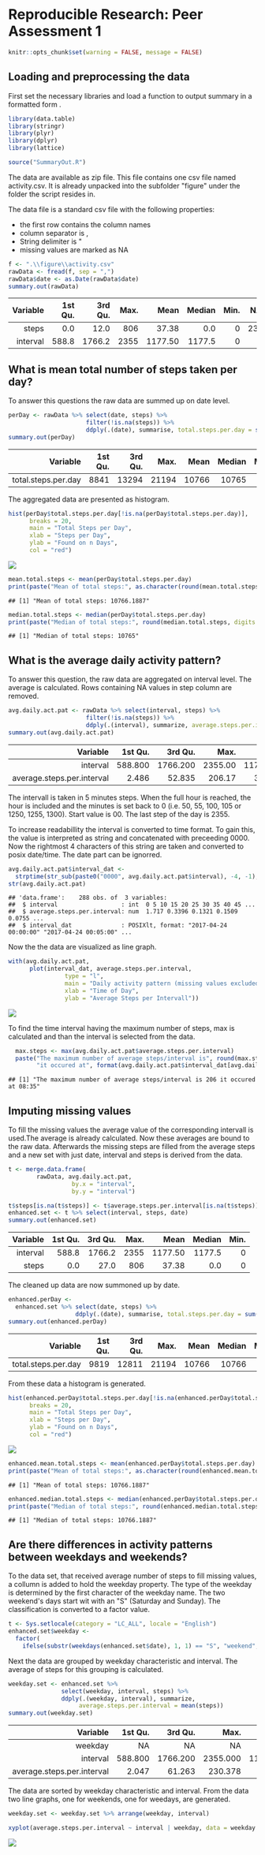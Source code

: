 # Reproducible Research: Peer Assessment 1

```r
knitr::opts_chunk$set(warning = FALSE, message = FALSE)
```

## Loading and preprocessing the data

First set the necessary libraries and load a function to output summary in a formatted form
.

```r
library(data.table)
library(stringr)
library(plyr)
library(dplyr)
library(lattice)

source("SummaryOut.R")
```

The data are available as zip file. This file contains one csv file named activity.csv. It is already unpacked into the subfolder "figure" under the folder the script resides in.

The data file is a standard csv file with the following properties:

* the first row contains the column names
* column separator is ,
* String delimiter is "
* missing values are marked as NA


```r
f <- ".\\figure\\activity.csv"
rawData <- fread(f, sep = ",")
rawData$date <- as.Date(rawData$date)
summary.out(rawData)
```


<table class="table table-condensed">
 <thead>
  <tr>
   <th style="text-align:right;"> Variable </th>
   <th style="text-align:right;"> 1st Qu. </th>
   <th style="text-align:right;"> 3rd Qu. </th>
   <th style="text-align:right;"> Max.    </th>
   <th style="text-align:right;"> Mean    </th>
   <th style="text-align:right;"> Median  </th>
   <th style="text-align:right;"> Min.    </th>
   <th style="text-align:right;"> NA's    </th>
  </tr>
 </thead>
<tbody>
  <tr>
   <td style="text-align:right;"> steps </td>
   <td style="text-align:right;"> 0.0 </td>
   <td style="text-align:right;"> 12.0 </td>
   <td style="text-align:right;"> 806 </td>
   <td style="text-align:right;"> 37.38 </td>
   <td style="text-align:right;"> 0.0 </td>
   <td style="text-align:right;"> 0 </td>
   <td style="text-align:right;"> 2304 </td>
  </tr>
  <tr>
   <td style="text-align:right;"> interval </td>
   <td style="text-align:right;"> 588.8 </td>
   <td style="text-align:right;"> 1766.2 </td>
   <td style="text-align:right;"> 2355 </td>
   <td style="text-align:right;"> 1177.50 </td>
   <td style="text-align:right;"> 1177.5 </td>
   <td style="text-align:right;"> 0 </td>
   <td style="text-align:right;"> NA </td>
  </tr>
</tbody>
</table>

## What is mean total number of steps taken per day?

To answer this questions the raw data are summed up on date level. 


```r
perDay <- rawData %>% select(date, steps) %>% 
                      filter(!is.na(steps)) %>% 
                      ddply(.(date), summarise, total.steps.per.day = sum(steps))
summary.out(perDay)
```


<table class="table table-condensed">
 <thead>
  <tr>
   <th style="text-align:right;"> Variable </th>
   <th style="text-align:right;"> 1st Qu. </th>
   <th style="text-align:right;"> 3rd Qu. </th>
   <th style="text-align:right;"> Max.    </th>
   <th style="text-align:right;"> Mean    </th>
   <th style="text-align:right;"> Median  </th>
   <th style="text-align:right;"> Min.    </th>
  </tr>
 </thead>
<tbody>
  <tr>
   <td style="text-align:right;"> total.steps.per.day </td>
   <td style="text-align:right;"> 8841 </td>
   <td style="text-align:right;"> 13294 </td>
   <td style="text-align:right;"> 21194 </td>
   <td style="text-align:right;"> 10766 </td>
   <td style="text-align:right;"> 10765 </td>
   <td style="text-align:right;"> 41 </td>
  </tr>
</tbody>
</table>

The aggregated data are presented as histogram.


```r
hist(perDay$total.steps.per.day[!is.na(perDay$total.steps.per.day)], 
      breaks = 20,
      main = "Total Steps per Day",
      xlab = "Steps per Day",
      ylab = "Found on n Days",
      col = "red") 
```

![](PA1_template_files/figure-html/unnamed-chunk-4-1.png)<!-- -->


```r
mean.total.steps <- mean(perDay$total.steps.per.day)
print(paste("Mean of total steps:", as.character(round(mean.total.steps, digits = 4))))
```

```
## [1] "Mean of total steps: 10766.1887"
```

```r
median.total.steps <- median(perDay$total.steps.per.day)
print(paste("Median of total steps:", round(median.total.steps, digits = 4)))
```

```
## [1] "Median of total steps: 10765"
```

## What is the average daily activity pattern?

To answer this question, the raw data are aggregated on interval level. The average is calculated. Rows containing NA values in step column are removed.


```r
avg.daily.act.pat <- rawData %>% select(interval, steps) %>% 
                      filter(!is.na(steps)) %>%
                      ddply(.(interval), summarize, average.steps.per.interval = mean(steps))
summary.out(avg.daily.act.pat)
```


<table class="table table-condensed">
 <thead>
  <tr>
   <th style="text-align:right;"> Variable </th>
   <th style="text-align:right;"> 1st Qu. </th>
   <th style="text-align:right;"> 3rd Qu. </th>
   <th style="text-align:right;"> Max.    </th>
   <th style="text-align:right;"> Mean    </th>
   <th style="text-align:right;"> Median  </th>
   <th style="text-align:right;"> Min.    </th>
  </tr>
 </thead>
<tbody>
  <tr>
   <td style="text-align:right;"> interval </td>
   <td style="text-align:right;"> 588.800 </td>
   <td style="text-align:right;"> 1766.200 </td>
   <td style="text-align:right;"> 2355.00 </td>
   <td style="text-align:right;"> 1177.500 </td>
   <td style="text-align:right;"> 1177.500 </td>
   <td style="text-align:right;"> 0 </td>
  </tr>
  <tr>
   <td style="text-align:right;"> average.steps.per.interval </td>
   <td style="text-align:right;"> 2.486 </td>
   <td style="text-align:right;"> 52.835 </td>
   <td style="text-align:right;"> 206.17 </td>
   <td style="text-align:right;"> 37.383 </td>
   <td style="text-align:right;"> 34.113 </td>
   <td style="text-align:right;"> 0 </td>
  </tr>
</tbody>
</table>

The intervall is taken in 5 minutes steps. When the full hour is reached, the hour is included and the minutes is set back to 0 (i.e. 50, 55, 100, 105 or 1250, 1255, 1300). Start value is 00. The last step of the day is 2355.

To increase readabillity the interval is converted to time format. To gain this, the value is interpreted as string and concatenated with preceeding 0000. Now the rightmost 4 characters of this string are taken and converted to posix date/time. The date part can be ignorred. 


```r
avg.daily.act.pat$interval_dat <- 
  strptime(str_sub(paste0("0000", avg.daily.act.pat$interval), -4, -1), "%H%M")
str(avg.daily.act.pat)
```

```
## 'data.frame':	288 obs. of  3 variables:
##  $ interval                  : int  0 5 10 15 20 25 30 35 40 45 ...
##  $ average.steps.per.interval: num  1.717 0.3396 0.1321 0.1509 0.0755 ...
##  $ interval_dat              : POSIXlt, format: "2017-04-24 00:00:00" "2017-04-24 00:05:00" ...
```

Now the the data are visualized as line graph.


```r
with(avg.daily.act.pat, 
      plot(interval_dat, average.steps.per.interval,
                type = "l",
                main = "Daily activity pattern (missing values excluded)",
                xlab = "Time of Day",
                ylab = "Average Steps per Intervall"))
```

![](PA1_template_files/figure-html/unnamed-chunk-8-1.png)<!-- -->

To find the time interval having the maximum number of steps, max is calculated and than the interval is selected from the data.


```r
  max.steps <- max(avg.daily.act.pat$average.steps.per.interval)
  paste("The maximum number of average steps/interval is", round(max.steps, digits = 0), 
        "it occured at", format(avg.daily.act.pat$interval_dat[avg.daily.act.pat$average.steps.per.interval == max.steps], "%H:%M"))
```

```
## [1] "The maximum number of average steps/interval is 206 it occured at 08:35"
```


## Imputing missing values

To fill the missing values the average value of the corresponding intervall is used.The average is already calculated. Now these averages are bound to the raw data. Afterwards the missing steps are filled from the average steps and a new set with just date, interval and steps is derived from the data.


```r
t <- merge.data.frame(
        rawData, avg.daily.act.pat, 
                  by.x = "interval", 
                  by.y = "interval")

t$steps[is.na(t$steps)] <- t$average.steps.per.interval[is.na(t$steps)]
enhanced.set <- t %>% select(interval, steps, date)
summary.out(enhanced.set)
```


<table class="table table-condensed">
 <thead>
  <tr>
   <th style="text-align:right;"> Variable </th>
   <th style="text-align:right;"> 1st Qu. </th>
   <th style="text-align:right;"> 3rd Qu. </th>
   <th style="text-align:right;"> Max.    </th>
   <th style="text-align:right;"> Mean    </th>
   <th style="text-align:right;"> Median  </th>
   <th style="text-align:right;"> Min.    </th>
  </tr>
 </thead>
<tbody>
  <tr>
   <td style="text-align:right;"> interval </td>
   <td style="text-align:right;"> 588.8 </td>
   <td style="text-align:right;"> 1766.2 </td>
   <td style="text-align:right;"> 2355 </td>
   <td style="text-align:right;"> 1177.50 </td>
   <td style="text-align:right;"> 1177.5 </td>
   <td style="text-align:right;"> 0 </td>
  </tr>
  <tr>
   <td style="text-align:right;"> steps </td>
   <td style="text-align:right;"> 0.0 </td>
   <td style="text-align:right;"> 27.0 </td>
   <td style="text-align:right;"> 806 </td>
   <td style="text-align:right;"> 37.38 </td>
   <td style="text-align:right;"> 0.0 </td>
   <td style="text-align:right;"> 0 </td>
  </tr>
</tbody>
</table>

The cleaned up data are now summoned up by date.


```r
enhanced.perDay <- 
  enhanced.set %>% select(date, steps) %>% 
                   ddply(.(date), summarise, total.steps.per.day = sum(steps))
summary.out(enhanced.perDay)
```


<table class="table table-condensed">
 <thead>
  <tr>
   <th style="text-align:right;"> Variable </th>
   <th style="text-align:right;"> 1st Qu. </th>
   <th style="text-align:right;"> 3rd Qu. </th>
   <th style="text-align:right;"> Max.    </th>
   <th style="text-align:right;"> Mean    </th>
   <th style="text-align:right;"> Median  </th>
   <th style="text-align:right;"> Min.    </th>
  </tr>
 </thead>
<tbody>
  <tr>
   <td style="text-align:right;"> total.steps.per.day </td>
   <td style="text-align:right;"> 9819 </td>
   <td style="text-align:right;"> 12811 </td>
   <td style="text-align:right;"> 21194 </td>
   <td style="text-align:right;"> 10766 </td>
   <td style="text-align:right;"> 10766 </td>
   <td style="text-align:right;"> 41 </td>
  </tr>
</tbody>
</table>

From these data a histogram is generated.


```r
hist(enhanced.perDay$total.steps.per.day[!is.na(enhanced.perDay$total.steps.per.day)], 
      breaks = 20,
      main = "Total Steps per Day",
      xlab = "Steps per Day",
      ylab = "Found on n Days",
      col = "red") 
```

![](PA1_template_files/figure-html/unnamed-chunk-12-1.png)<!-- -->


```r
enhanced.mean.total.steps <- mean(enhanced.perDay$total.steps.per.day)
print(paste("Mean of total steps:", as.character(round(enhanced.mean.total.steps, digits = 4))))
```

```
## [1] "Mean of total steps: 10766.1887"
```

```r
enhanced.median.total.steps <- median(enhanced.perDay$total.steps.per.day)
print(paste("Median of total steps:", round(enhanced.median.total.steps, digits = 4)))
```

```
## [1] "Median of total steps: 10766.1887"
```

## Are there differences in activity patterns between weekdays and weekends?

To the data set, that received average number of steps to fill missing values, a collumn is added to hold the weekday property. The type of the weekday is determined by the first character of the weekday name. The two weekend's days start wit with an "S" (Saturday and Sunday). The classification is converted to a factor value.


```r
t <- Sys.setlocale(category = "LC_ALL", locale = "English")
enhanced.set$weekday <- 
  factor(
    ifelse(substr(weekdays(enhanced.set$date), 1, 1) == "S", "weekend", "weekday"))
```

Next the data are grouped by weekday characteristic and interval. The average of steps for this grouping is calculated.


```r
weekday.set <- enhanced.set %>% 
               select(weekday, interval, steps) %>%
               ddply(.(weekday, interval), summarize, 
                    average.steps.per.interval = mean(steps))
summary.out(weekday.set)
```


<table class="table table-condensed">
 <thead>
  <tr>
   <th style="text-align:right;"> Variable </th>
   <th style="text-align:right;"> 1st Qu. </th>
   <th style="text-align:right;"> 3rd Qu. </th>
   <th style="text-align:right;"> Max.    </th>
   <th style="text-align:right;"> Mean    </th>
   <th style="text-align:right;"> Median  </th>
   <th style="text-align:right;"> Min.    </th>
   <th style="text-align:right;"> weekday </th>
   <th style="text-align:right;"> weekend </th>
  </tr>
 </thead>
<tbody>
  <tr>
   <td style="text-align:right;"> weekday </td>
   <td style="text-align:right;"> NA </td>
   <td style="text-align:right;"> NA </td>
   <td style="text-align:right;"> NA </td>
   <td style="text-align:right;"> NA </td>
   <td style="text-align:right;"> NA </td>
   <td style="text-align:right;"> NA </td>
   <td style="text-align:right;"> 288 </td>
   <td style="text-align:right;"> 288 </td>
  </tr>
  <tr>
   <td style="text-align:right;"> interval </td>
   <td style="text-align:right;"> 588.800 </td>
   <td style="text-align:right;"> 1766.200 </td>
   <td style="text-align:right;"> 2355.000 </td>
   <td style="text-align:right;"> 1177.500 </td>
   <td style="text-align:right;"> 1177.500 </td>
   <td style="text-align:right;"> 0 </td>
   <td style="text-align:right;"> NA </td>
   <td style="text-align:right;"> NA </td>
  </tr>
  <tr>
   <td style="text-align:right;"> average.steps.per.interval </td>
   <td style="text-align:right;"> 2.047 </td>
   <td style="text-align:right;"> 61.263 </td>
   <td style="text-align:right;"> 230.378 </td>
   <td style="text-align:right;"> 38.988 </td>
   <td style="text-align:right;"> 28.133 </td>
   <td style="text-align:right;"> 0 </td>
   <td style="text-align:right;"> NA </td>
   <td style="text-align:right;"> NA </td>
  </tr>
</tbody>
</table>

The data are sorted by weekday characteristic and interval. From the data two line graphs, one for weekends, one for weedays, are generated.


```r
weekday.set <- weekday.set %>% arrange(weekday, interval)

xyplot(average.steps.per.interval ~ interval | weekday, data = weekday.set, layout = c(1,2), type = "l", ylab = "Number of steps", xlab = "Intervall")
```

![](PA1_template_files/figure-html/unnamed-chunk-16-1.png)<!-- -->
